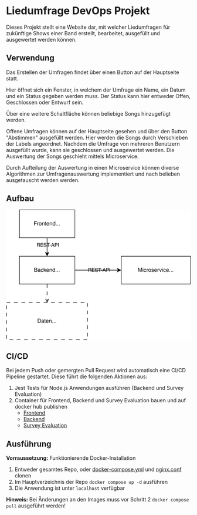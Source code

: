 # Liedumfrage DevOps Projekt
Dieses Projekt stellt eine Website dar, mit welcher Liedumfragen für zukünftige Shows einer Band erstellt, bearbeitet, ausgefüllt und ausgewertet werden können.

## Verwendung
Das Erstellen der Umfragen findet über einen Button auf der Hauptseite statt.

Hier öffnet sich ein Fenster, in welchem der Umfrage ein Name, ein Datum und ein Status gegeben werden muss. Der Status kann hier entweder Offen, Geschlossen oder Entwurf sein.

Über eine weitere Schaltfläche können beliebige Songs hinzugefügt werden.

Offene Umfragen können auf der Hauptseite gesehen und über den Button "Abstimmen" ausgefüllt werden. Hier werden die Songs durch Verschieben der Labels angeordnet. Nachdem die Umfrage von mehreren Benutzern ausgefüllt wurde, kann sie geschlossen und ausgewertet werden. Die Auswertung der Songs geschieht mittels Microservice. 

Durch Aufteilung der Auswertung in einen Microservice können diverse Algorithmen zur Umfragenauswertung implementiert und nach belieben ausgetauscht werden werden.

## Aufbau
![Projektaufbau](/images/project_architecture.svg "Projektaufbau")

## CI/CD
Bei jedem Push oder gemergten Pull Request wird automatisch eine CI/CD Pipeline gestartet. Diese führt die folgenden Aktionen aus:
1. Jest Tests für Node.js Anwendungen ausführen (Backend und Survey Evaluation)
2. Container für Frontend, Backend und Survey Evaluation bauen und auf docker hub publishen
    - [Frontend](https://hub.docker.com/r/diddyholz/dhge-devops-frontend/tags)
    - [Backend](https://hub.docker.com/r/diddyholz/dhge-devops-backend/tags)
    - [Survey Evaluation](https://hub.docker.com/r/diddyholz/dhge-devops-surveyevaluation/tags)

## Ausführung
**Vorraussetzung:** Funktionierende Docker-Installation
1. Entweder gesamtes Repo, oder [docker-compose.yml](/docker-compose.yml) und [nginx.conf](/nginx.conf) clonen
2. Im Hauptverzeichnis der Repo `docker compose up -d` ausführen
3. Die Anwendung ist unter `localhost` verfügbar

**Hinweis:** Bei Änderungen an den Images muss vor Schritt 2 `docker compose pull` ausgeführt werden!
